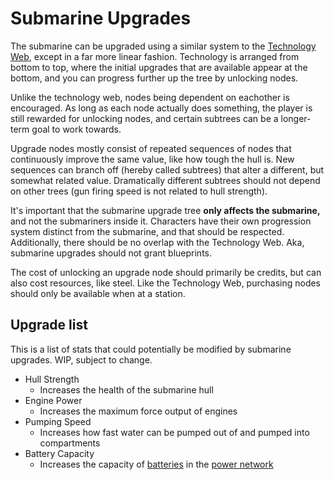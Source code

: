 # Submarine Upgrades
The submarine can be upgraded using a similar system to the [Technology Web](../crew/techweb.md), except in a far more linear fashion. Technology is arranged from bottom to top, where the initial upgrades that are available appear at the bottom, and you can progress further up the tree by unlocking nodes.

Unlike the technology web, nodes being dependent on eachother is encouraged. As long as each node actually does something, the player is still rewarded for unlocking nodes, and certain subtrees can be a longer-term goal to work towards.

Upgrade nodes mostly consist of repeated sequences of nodes that continuously improve the same value, like how tough the hull is. New sequences can branch off (hereby called subtrees) that alter a different, but somewhat related value. Dramatically different subtrees should not depend on other trees (gun firing speed is not related to hull strength).

It's important that the submarine upgrade tree **only affects the submarine,** and not the submariners inside it. Characters have their own progression system distinct from the submarine, and that should be respected. Additionally, there should be no overlap with the Technology Web. Aka, submarine upgrades should not grant blueprints.

The cost of unlocking an upgrade node should primarily be credits, but can also cost resources, like steel. Like the Technology Web, purchasing nodes should only be available when at a station.

## Upgrade list
This is a list of stats that could potentially be modified by submarine upgrades. WIP, subject to change.

- Hull Strength
    - Increases the health of the submarine hull
- Engine Power
    - Increases the maximum force output of engines
- Pumping Speed
    - Increases how fast water can be pumped out of and pumped into compartments
- Battery Capacity
    - Increases the capacity of [batteries] in the [power network]

<!-- Links used in the page -->
[batteries]: electricity.md#batteries
[power network]: electricity.md